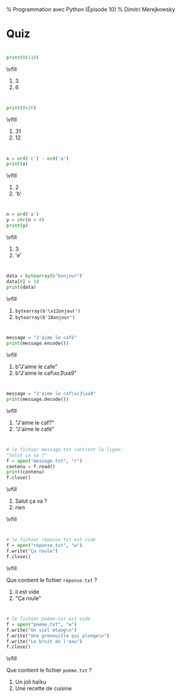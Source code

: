 % Programmation avec Python (Épisode 10)
% Dimitri Merejkowsky


# Quiz

#

```python
print(0b110)
```

\vfill

1. 3
2. 6


#

```python
print(0x1F)
```

\vfill

1. 31
2. 12

#

```python
x = ord('c') - ord('a')
print(x)
```

\vfill

1. 2
2. 'b'

#

```python
n = ord('a')
y = chr(n + 4)
print(y)
```

\vfill

1. 3
2. 'e'

#

```python
data = bytearray(b"bonjour")
data[0] = 18
print(data)
```

\vfill

1. `bytearray(b'\x12onjour')`
2. `bytearray(b'18onjour')`


#

```python
message = "J'aime le café"
print(message.encode())
```

\vfill

1. b"J'aime le cafe"
2. b"J'aime le caf\\xc3\\xa9"

#

```python
message = "J'aime le caf\xc3\xa9"
print(message.decode())
```

\vfill

1. "J'aime le caf?"
2. "J'aime le café"

#

```python
# le fichier message.txt contient la ligne:
"Salut ça va ?"
f = open("message.txt", "r")
contenu = f.read()
print(contenu)
f.close()
```

\vfill

1. Salut ça va ?
2. *rien*

\vfill

#

```python
# le fichier réponse.txt est vide
f = open("réponse.txt", "w")
f.write("Ça roule")
f.close()
```

\vfill

Que contient le fichier `réponse.txt` ?

1. il est vide
2. "Ça roule"

#

```python
# le fichier poème.txt est vide
f = open("poème.txt", "w")
f.write("Un viel étang\n")
f.write("Une grenouille qui plonge\n")
f.write("Le bruit de l'eau")
f.close()
```

\vfill

Que contient le fichier `poème.txt` ?

1. Un joli haïku
2. Une recette de cuisine
